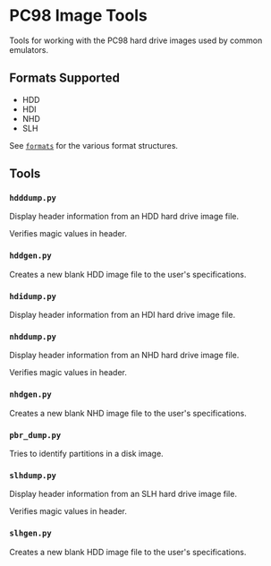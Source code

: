 # PC98 Image Tools
Tools for working with the PC98 hard drive images used by common emulators.

## Formats Supported
 * HDD
 * HDI
 * NHD
 * SLH

See [`formats`](formats/) for the various format structures.

## Tools
### `hdddump.py`
Display header information from an HDD hard drive image file.

Verifies magic values in header.

### `hddgen.py`
Creates a new blank HDD image file to the user's specifications.

### `hdidump.py`
Display header information from an HDI hard drive image file.

### `nhddump.py`
Display header information from an NHD hard drive image file.

Verifies magic values in header.

### `nhdgen.py`
Creates a new blank NHD image file to the user's specifications.

### `pbr_dump.py`
Tries to identify partitions in a disk image.

### `slhdump.py`
Display header information from an SLH hard drive image file.

Verifies magic values in header.

### `slhgen.py`
Creates a new blank HDD image file to the user's specifications.
